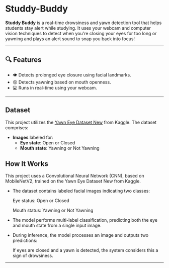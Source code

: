 # Studdy-Buddy

**Studdy Buddy** is a real-time drowsiness and yawn detection tool that helps students stay alert while studying. It uses your webcam and computer vision techniques to detect when you're closing your eyes for too long or yawning and plays an alert sound to snap you back into focus!

---

## 🔍 Features

- 👁️ Detects prolonged eye closure using facial landmarks.
- 😮 Detects yawning based on mouth openness.
- 💻 Runs in real-time using your webcam.

---

## Dataset 

This project utilizes the [Yawn Eye Dataset New](https://www.kaggle.com/datasets/serenaraju/yawn-eye-dataset-new) from Kaggle.
The dataset comprises:
- **Images** labeled for:
  - **Eye state**: Open or Closed
  - **Mouth state**: Yawning or Not Yawning

## How It Works

This project uses a Convolutional Neural Network (CNN), based on MobileNetV2, trained on the Yawn Eye Dataset New from Kaggle.

- The dataset contains labeled facial images indicating two classes:

    Eye status: Open or Closed

    Mouth status: Yawning or Not Yawning

- The model performs multi-label classification, predicting both the eye and mouth state from a single input image.

- During inference, the model processes an image and outputs two predictions:

  If eyes are closed and a yawn is detected, the system considers this a sign of drowsiness.

---


